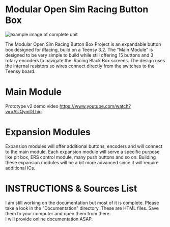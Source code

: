 Modular Open Sim Racing Button Box
==================================

![example image of complete unit](https://raw.githubusercontent.com/KaiserSoft/OpenSimButtonBox/master/Documentation/Images/Prototype-v3.PNG)    

The Modular Open Sim Racing Button Box Project is an expandable button box designed for iRacing, build on a Teensy 3.2. The "Main Module" is designed to be very simple to build while still offering 15 buttons and 3 rotary encoders to navigate the iRacing Black Box screens. 
The design uses the internal resistors so wires connect directly from the switches to the Teensy board.

Main Module
===========
Prototype v2 demo video https://www.youtube.com/watch?v=qAUQymDLhig    



Expansion Modules
=================
Expansion modules will offer additional buttons, encoders and will connect to the main module. Each expansion module will serve a specific purpose like pit box, ERS control module, many push buttons and so on. 
Building these expansion modules will be a bit more advanced since it will require additional ICs.



INSTRUCTIONS & Sources List
===========================
I am still working on the documentation but most of it is complete. Please take a look in the "Documentation" directory. These are HTML files. Save them to your computer and open them from there.    
I will provide online documentation ASAP.


